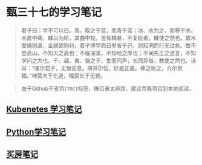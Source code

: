 # 甄三十七的学习笔记

> 君子曰：学不可以已。青、取之于蓝，而青于蓝；冰、水为之，而寒于水。木直中绳，輮以为轮，其曲中规，虽有槁暴，不复挺者，輮使之然也。故木受绳则直，金就砺则利，君子博学而日参省乎己，则知明而行无过矣。故不登高山，不知天之高也；不临深溪，不知地之厚也；不闻先王之遗言，不知学问之大也。干、越、夷、貉之子，生而同声，长而异俗，教使之然也。诗曰：“嗟尔君子，无恒安息。靖共尔位，好是正直。神之听之，介尔景福。”神莫大于化道，福莫长于无祸。

> 由于Github不支持`[TOC]`标签，搞目录太麻烦，建议克隆项目到本地阅读。

## [Kubenetes 学习笔记](./kubenetes.md)

## [Python学习笔记](./python.md)

## [买房笔记](./BuyHouse.md)

